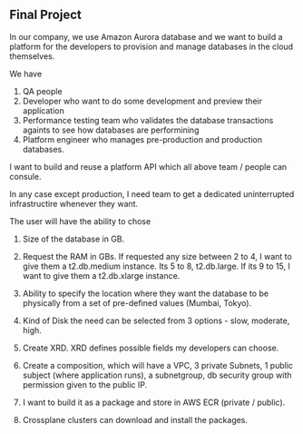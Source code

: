## Final Project


In our company, we use Amazon Aurora database and we want to build a platform for the developers to provision and manage databases in the cloud themselves. 

We have

1) QA people
2) Developer who want to do some development and preview their application
3) Performance testing team who validates the database transactions againts to see how databases are performining
4) Platform engineer who manages pre-production and production databases.

I want to build and reuse a platform API which all above team / people can consule. 

In any case except production, I need team to get a dedicated uninterrupted infrastructire whenever they want. 

The user will have the ability to chose 
1) Size of the database in GB.
2) Request the RAM in GBs. If requested any size between 2 to 4, I want to give them a t2.db.medium instance. Its 5 to 8, t2.db.large. If its 9 to 15, I want to give them a t2.db.xlarge instance.
3) Ability to specify the location where they want the database to be physically from a set of pre-defined values (Mumbai, Tokyo).
4) Kind of Disk the need can be selected from 3 options - slow, moderate, high.


1) Create XRD. XRD defines possible fields my developers can choose.

2) Create a composition, which will have a VPC, 3 private Subnets, 1 public subject (where application runs), a subnetgroup, db security group with permission given to the public IP.

3) I want to build it as a package and store in AWS ECR (private / public).

4) Crossplane clusters can download and install the packages.



